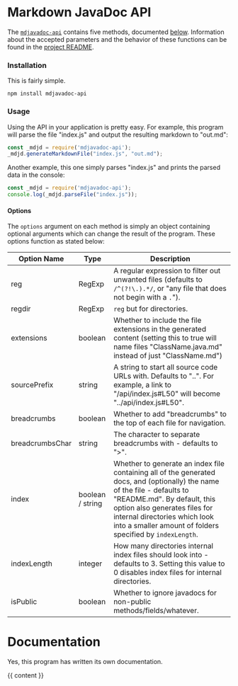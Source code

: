 # Markdown JavaDoc API

The [`mdjavadoc-api`](https://www.npmjs.com/package/mdjavadoc-api) contains five methods, documented [below](#documentation). Information about the accepted parameters and the behavior of these functions can be found in the [project README](https://jfenn.me/redirects/?t=github&d=mdjavadoc).

### Installation

This is fairly simple.

```shell
npm install mdjavadoc-api
```

### Usage

Using the API in your application is pretty easy. For example, this program will parse the file "index.js" and output the resulting markdown to "out.md":

```javascript
const _mdjd = require('mdjavadoc-api');
_mdjd.generateMarkdownFile("index.js", "out.md");
```

Another example, this one simply parses "index.js" and prints the parsed data in the console:

```javascript
const _mdjd = require('mdjavadoc-api');
console.log(_mdjd.parseFile("index.js"));
```

#### Options

The `options` argument on each method is simply an object containing optional arguments which can change the result of the program. These options function as stated below:

| Option Name     | Type             | Description |
|-----------------|------------------|-------------|
| reg             | RegExp           | A regular expression to filter out unwanted files (defaults to `/^(?!\.).*/`, or "any file that does not begin with a `.`"). |
| regdir          | RegExp           | `reg` but for directories. |
| extensions      | boolean          | Whether to include the file extensions in the generated content (setting this to true will name files "ClassName.java.md" instead of just "ClassName.md") |
| sourcePrefix    | string           | A string to start all source code URLs with. Defaults to "..". For example, a link to "/api/index.js#L50" will become "../api/index.js#L50". |
| breadcrumbs     | boolean          | Whether to add "breadcrumbs" to the top of each file for navigation. |
| breadcrumbsChar | string           | The character to separate breadcrumbs with - defaults to ">". |
| index           | boolean / string | Whether to generate an index file containing all of the generated docs, and (optionally) the name of the file - defaults to "README.md". By default, this option also generates files for internal directories which look into a smaller amount of folders specified by `indexLength`. |
| indexLength     | integer          | How many directories internal index files should look into - defaults to 3. Setting this value to 0 disables index files for internal directories. |
| isPublic        | boolean          | Whether to ignore javadocs for non-public methods/fields/whatever. |

# Documentation

Yes, this program has written its own documentation.


{{ content }}
